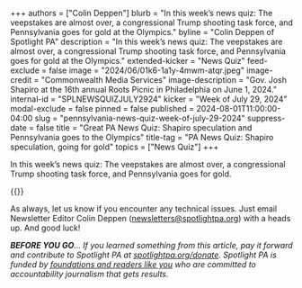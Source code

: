+++
authors = ["Colin Deppen"]
blurb = "In this week’s news quiz: The veepstakes are almost over, a congressional Trump shooting task force, and Pennsylvania goes for gold at the Olympics."
byline = "Colin Deppen of Spotlight PA"
description = "In this week’s news quiz: The veepstakes are almost over, a congressional Trump shooting task force, and Pennsylvania goes for gold at the Olympics."
extended-kicker = "News Quiz"
feed-exclude = false
image = "2024/06/01k6-1a1y-4mwm-atqr.jpeg"
image-credit = "Commonwealth Media Services"
image-description = "Gov. Josh Shapiro at the 16th annual Roots Picnic in Philadelphia on June 1, 2024."
internal-id = "SPLNEWSQUIZJULY2924"
kicker = "Week of July 29, 2024"
modal-exclude = false
pinned = false
published = 2024-08-01T11:00:00-04:00
slug = "pennsylvania-news-quiz-week-of-july-29-2024"
suppress-date = false
title = "Great PA News Quiz: Shapiro speculation and Pennsylvania goes to the Olympics"
title-tag = "PA News Quiz: Shapiro speculation, going for gold"
topics = ["News Quiz"]
+++

In this week’s news quiz: The veepstakes are almost over, a congressional Trump shooting task force, and Pennsylvania goes for gold.

{{<typeform id="01J44TBTMFBPQEPWQPT55ETSC8" >}}

As always, let us know if you encounter any technical issues. Just email Newsletter Editor Colin Deppen (newsletters@spotlightpa.org) with a heads up. And good luck!

<strong><em>BEFORE YOU GO</em></strong><em>… If you learned something from this article, pay it forward and contribute to Spotlight PA at </em><a href="http://spotlightpa.org/donate"><em>spotlightpa.org/donate</em></a><em>. Spotlight PA is funded by </em><a href="https://www.spotlightpa.org/support"><em>foundations and readers like you</em></a><em> who are committed to accountability journalism that gets results.</em>

